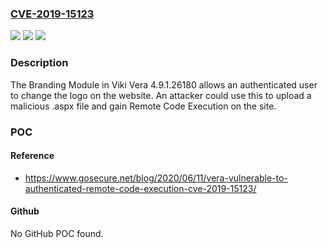 ### [CVE-2019-15123](https://cve.mitre.org/cgi-bin/cvename.cgi?name=CVE-2019-15123)
![](https://img.shields.io/static/v1?label=Product&message=n%2Fa&color=blue)
![](https://img.shields.io/static/v1?label=Version&message=n%2Fa&color=blue)
![](https://img.shields.io/static/v1?label=Vulnerability&message=n%2Fa&color=brighgreen)

### Description

The Branding Module in Viki Vera 4.9.1.26180 allows an authenticated user to change the logo on the website. An attacker could use this to upload a malicious .aspx file and gain Remote Code Execution on the site.

### POC

#### Reference
- https://www.gosecure.net/blog/2020/06/11/vera-vulnerable-to-authenticated-remote-code-execution-cve-2019-15123/

#### Github
No GitHub POC found.

